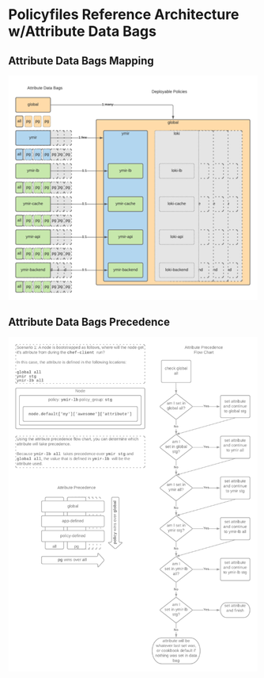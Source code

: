 # Policyfiles Reference Architecture w/Attribute Data Bags
## Attribute Data Bags Mapping
![attribute data bags diagram](./images/attribute-data-bag-mapping.png)
## Attribute Data Bags Precedence
![attribute data bags diagram](./images/attribute-data-bag-precedence.png)